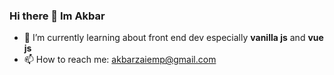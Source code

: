 ### Hi there 👋 Im Akbar

- 🌱 I’m currently learning about front end dev especially <b>vanilla js</b> and <b>vue js</b>
- 📫 How to reach me: akbarzaiemp@gmail.com

<!--
**akbarzaiem/akbarzaiem** is a ✨ _special_ ✨ repository because its `README.md` (this file) appears on your GitHub profile.

Here are some ideas to get you started:

- 🔭 I’m currently working on ...
- 🌱 I’m currently learning ...
- 👯 I’m looking to collaborate on ...
- 🤔 I’m looking for help with ...
- 💬 Ask me about 
- 📫 How to reach me: ...
- 😄 Pronouns: ...
- ⚡ Fun fact: ...
-->
